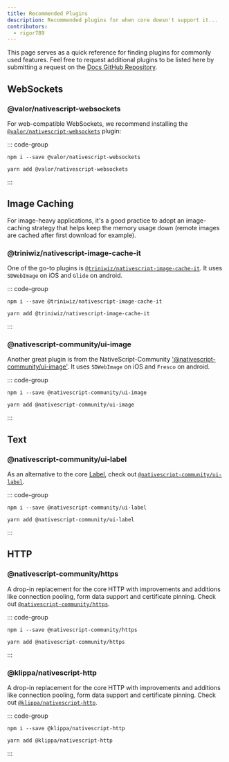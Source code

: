 ```yaml
---
title: Recommended Plugins
description: Recommended plugins for when core doesn't support it...
contributors:
  - rigor789
---
```


This page serves as a quick reference for finding plugins for commonly used features. Feel free to request additional plugins to be listed here by submitting a request on the [Docs GitHub Repository](https://github.com/NativeScript/docs/issues/new?title=[request]%20add%20`xyz`%20to%20the%20recommended%20plugins&body=%3C!--%20Please%20fill%20this%20with%20more%20details,%20and%20make%20sure%20to%20update%20the%20issue%20title.%20--%3E).

## WebSockets

### @valor/nativescript-websockets

For web-compatible WebSockets, we recommend installing the [`@valor/nativescript-websockets`](https://www.npmjs.com/package/@valor/nativescript-websockets) plugin:

::: code-group

```cli [NPM]
npm i --save @valor/nativescript-websockets
```

```cli [Yarn]
yarn add @valor/nativescript-websockets
```

:::

## Image Caching

For image-heavy applications, it's a good practice to adopt an image-caching strategy that helps keep the memory usage down (remote images are cached after first download for example).

### @triniwiz/nativescript-image-cache-it

One of the go-to plugins is [`@triniwiz/nativescript-image-cache-it`](https://www.npmjs.com/package/@triniwiz/nativescript-image-cache-it). It uses `SDWebImage` on iOS and `Glide` on android.

::: code-group

```cli [NPM]
npm i --save @triniwiz/nativescript-image-cache-it
```

```cli [Yarn]
yarn add @triniwiz/nativescript-image-cache-it
```

:::

### @nativescript-community/ui-image

Another great plugin is from the NativeScript-Community ['@nativescript-community/ui-image'](https://www.npmjs.com/package/@nativescript-community/ui-image). It uses `SDWebImage` on iOS and `Fresco` on android.

::: code-group

```cli [NPM]
npm i --save @nativescript-community/ui-image
```

```cli [Yarn]
yarn add @nativescript-community/ui-image
```

:::

## Text

### @nativescript-community/ui-label

As an alternative to the core [Label](/ui/label), check out [`@nativescript-community/ui-label`](https://www.npmjs.com/package/@nativescript-community/ui-label).

::: code-group

```cli [NPM]
npm i --save @nativescript-community/ui-label
```

```cli [Yarn]
yarn add @nativescript-community/ui-label
```

:::

## HTTP

### @nativescript-community/https

A drop-in replacement for the core HTTP with improvements and additions like connection pooling, form data support and certificate pinning. Check out [`@nativescript-community/https`](https://www.npmjs.com/package/@nativescript-community/https).

::: code-group

```cli [NPM]
npm i --save @nativescript-community/https
```

```cli [Yarn]
yarn add @nativescript-community/https
```

:::

### @klippa/nativescript-http

A drop-in replacement for the core HTTP with improvements and additions like connection pooling, form data support and certificate pinning. Check out [`@klippa/nativescript-http`](https://www.npmjs.com/package/@klippa/nativescript-http).

::: code-group

```cli [NPM]
npm i --save @klippa/nativescript-http
```

```cli [Yarn]
yarn add @klippa/nativescript-http
```

:::
